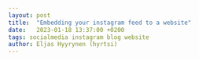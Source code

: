 ```yaml
---
layout: post
title:  "Embedding your instagram feed to a website"
date:   2023-01-18 13:37:00 +0200
tags: socialmedia instagram blog website
author: Eljas Hyyrynen (hyrtsi)
---
```



